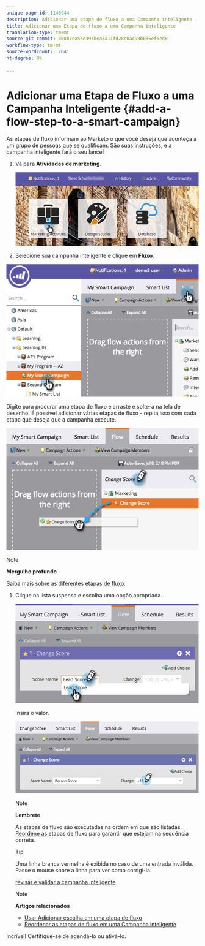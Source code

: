 ```yaml
---
unique-page-id: 1146944
description: Adicionar uma etapa de fluxo a uma Campanha inteligente - Documentos do marketing - Documentação do produto
title: Adicionar uma Etapa de fluxo a uma Campanha inteligente
translation-type: tm+mt
source-git-commit: 00887ea53e395bea3a11fd28e0ac98b085ef6ed8
workflow-type: tm+mt
source-wordcount: '204'
ht-degree: 0%

---
```



# Adicionar uma Etapa de Fluxo a uma Campanha Inteligente {#add-a-flow-step-to-a-smart-campaign}

As etapas de fluxo informam ao Marketo o que você deseja que aconteça a um grupo de pessoas que se qualificam. São suas instruções, e a campanha inteligente fará o seu lance!

1. Vá para **Atividades de marketing**.

   ![](assets/login-marketing-activities.png)

1. Selecione sua campanha inteligente e clique em **Fluxo**.

![](assets/image2014-9-19-16-3a27-3a1.png)

Digite para procurar uma etapa de fluxo e arraste e solte-a na tela de desenho. É possível adicionar várias etapas de fluxo - repita isso com cada etapa que deseja que a campanha execute.

![](assets/image2014-9-19-16-3a27-3a7.png)

>[!NOTE]
>
>**Mergulho profundo**
>
>
>Saiba mais sobre as diferentes [etapas de fluxo](http://docs.marketo.com/display/DOCS/Flow+Actions).

1. Clique na lista suspensa e escolha uma opção apropriada.

   ![](assets/four-1.png)

   Insira o valor.

   ![](assets/changescorevalue-cursor.png)

   >[!NOTE]
   >
   >**Lembrete**
   >
   >
   >As etapas de fluxo são executadas na ordem em que são listadas.  [Reordene as ](add-a-flow-step-to-a-smart-campaign/reorder-the-flow-steps-in-a-smart-campaign.md) etapas de fluxo para garantir que estejam na sequência correta.

   >[!TIP]
   >
   >Uma linha branca vermelha é exibida no caso de uma entrada inválida. Passe o mouse sobre a linha para ver como corrigi-la.

   [revisar e validar a campanha inteligente](../../../../product-docs/core-marketo-concepts/smart-campaigns/creating-a-smart-campaign/smart-campaign-checklist.md)

   >[!NOTE]
   >
   >**Artigos relacionados**
   >
   >    
   >    
   >    * [Usar Adicionar escolha em uma etapa de fluxo](use-add-choice-in-a-flow-step.md)
   >    * [Reordenar as etapas de fluxo em uma Campanha inteligente](add-a-flow-step-to-a-smart-campaign/reorder-the-flow-steps-in-a-smart-campaign.md)


Incrível! Certifique-se de agendá-lo ou ativá-lo.